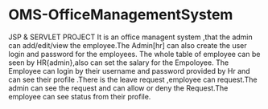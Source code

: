 # OMS-OfficeManagementSystem

JSP & SERVLET PROJECT
It is an office managent system ,that the admin can add/edit/view the employee.The Admin[hr] can also create the user login and password for the employees. The whole table of employee can be seen by HR{admin},also can set the salary for the Empoloyee.
The Employee can login by their username and password provided by Hr and can see their profile .There is the leave request ,employee can request.The admin can see the request and can allow or deny the Request.The employee can see status from their profile.
